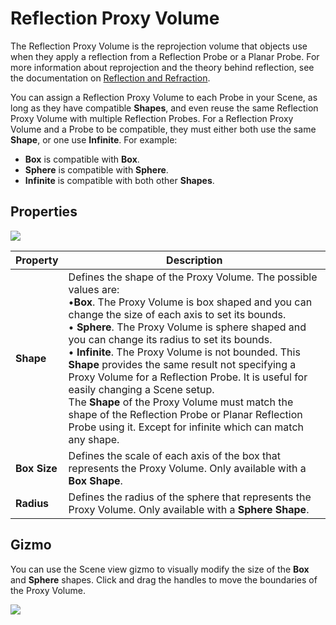# Reflection Proxy Volume

The Reflection Proxy Volume is the reprojection volume that objects use when they apply a reflection from a Reflection Probe or a Planar Probe. For more information about reprojection and the theory behind reflection, see the documentation on [Reflection and Refraction](Reflection-and-Refraction.html).

You can assign a Reflection Proxy Volume to each Probe in your Scene, as long as they have compatible **Shapes**, and even reuse the same Reflection Proxy Volume with multiple Reflection Probes. For a Reflection Proxy Volume and a Probe to be compatible, they must either both use the same **Shape**, or one use **Infinite**. For example: 

- **Box** is compatible with **Box**.
- **Sphere** is compatible with **Sphere**.
- **Infinite** is compatible with both other **Shapes**.

## Properties

![](Images/ReflectionProxyVolume1.png)

| **Property** | **Description**                                              |
| ------------ | ------------------------------------------------------------ |
| **Shape**    | Defines the shape of the Proxy Volume. The possible values are:<br />&#8226;**Box**. The Proxy Volume is box shaped and you can change the size of each axis to set its bounds.<br />&#8226; **Sphere**. The Proxy Volume is sphere shaped and you can change its radius to set its bounds.<br />&#8226; **Infinite**. The Proxy Volume is not bounded. This **Shape** provides the same result not specifying a Proxy Volume for a Reflection Probe. It is useful for easily changing a Scene setup.<br />The **Shape** of the Proxy Volume must match the shape of the Reflection Probe or Planar Reflection Probe using it. Except for infinite which can match any shape. |
| **Box Size** | Defines the scale of each axis of the box that represents the Proxy Volume. Only available with a **Box Shape**. |
| **Radius**   | Defines the radius of the sphere that represents the Proxy Volume. Only available with a **Sphere Shape**. |

 

## Gizmo

You can use the Scene view gizmo to visually modify the size of the **Box** and **Sphere** shapes. Click and drag the handles to move the boundaries of the Proxy Volume.

![](Images/ReflectionProxyVolume2.png)